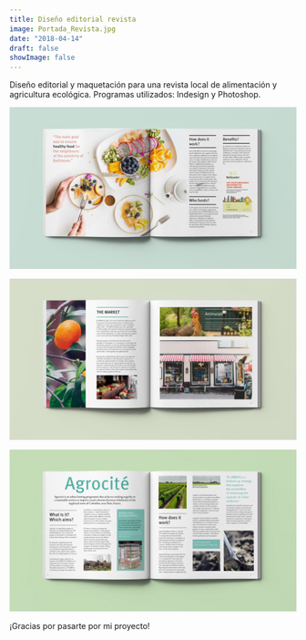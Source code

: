 ```yaml
---
title: Diseño editorial revista
image: Portada_Revista.jpg
date: "2018-04-14"
draft: false
showImage: false
---
```


Diseño editorial y maquetación para una revista local de alimentación y agricultura ecológica. Programas utilizados: Indesign y Photoshop.




![Revista1](/images/Revista1.jpg "Revista1")

![Revista2](/images/Revista2.jpg "Revista2")

![Revista3](/images/Revista3.jpg "Revista3")


¡Gracias por pasarte por mi proyecto!
